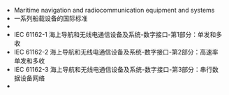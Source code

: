 - Maritime navigation and radiocommunication equipment and systems
- 一系列船载设备的国际标准
-
- IEC 61162-1 海上导航和无线电通信设备及系统-数字接口-第1部分：单发和多收
- IEC 61162-2 海上导航和无线电通信设备及系统-数字接口-第2部分：高速率单发和多收
- IEC 61162-3 海上导航和无线电通信设备及系统-数字接口-第3部分：串行数据设备网络
-